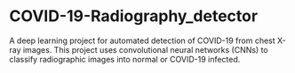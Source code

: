 # COVID-19-Radiography_detector
A deep learning project for automated detection of COVID-19 from chest X-ray images. This project uses convolutional neural networks (CNNs) to classify radiographic images into normal or COVID-19 infected.
